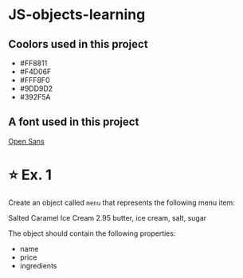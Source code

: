 # JS-objects-learning

## Coolors used in this project
- #FF8811
- #F4D06F
- #FFF8F0
- #9DD9D2
- #392F5A

## A font used in this project
 [Open Sans](https://fonts.google.com/specimen/Open+Sans)

# ⭐️ Ex. 1

Create an object called `menu` that represents the following menu item:

Salted Caramel Ice Cream
2.95
butter, ice cream, salt, sugar

The object should contain the following properties:
- name
- price
- ingredients